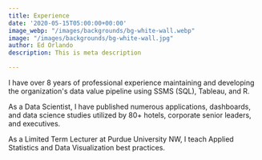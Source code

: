 ```yaml
---
title: Experience
date: '2020-05-15T05:00:00+00:00'
image_webp: "/images/backgrounds/bg-white-wall.webp"
image: "/images/backgrounds/bg-white-wall.jpg"
author: Ed Orlando
description: This is meta description

---
```

I have over 8 years of professional experience maintaining and developing the organization's data value pipeline using SSMS (SQL), Tableau, and R.

As a Data Scientist, I have published numerous applications, dashboards, and data science studies utilized by 80+ hotels, corporate senior leaders, and executives.

As a Limited Term Lecturer at Purdue University NW, I teach Applied Statistics and Data Visualization best practices.